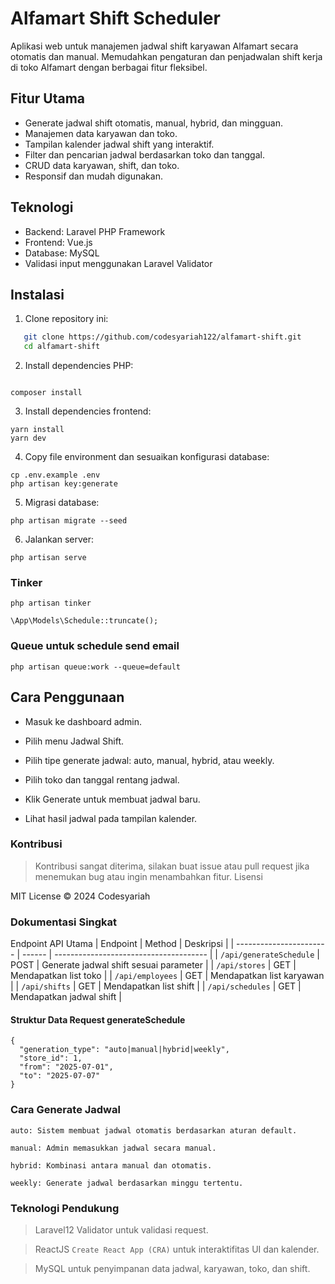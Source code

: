 # Alfamart Shift Scheduler

Aplikasi web untuk manajemen jadwal shift karyawan Alfamart secara otomatis dan manual. Memudahkan pengaturan dan penjadwalan shift kerja di toko Alfamart dengan berbagai fitur fleksibel.

## Fitur Utama

- Generate jadwal shift otomatis, manual, hybrid, dan mingguan.
- Manajemen data karyawan dan toko.
- Tampilan kalender jadwal shift yang interaktif.
- Filter dan pencarian jadwal berdasarkan toko dan tanggal.
- CRUD data karyawan, shift, dan toko.
- Responsif dan mudah digunakan.

## Teknologi

- Backend: Laravel PHP Framework
- Frontend: Vue.js
- Database: MySQL
- Validasi input menggunakan Laravel Validator

## Instalasi

1. Clone repository ini:

```bash
   git clone https://github.com/codesyariah122/alfamart-shift.git
   cd alfamart-shift
```

2. Install dependencies PHP:  
```  

composer install
``` 

3. Install dependencies frontend:  
```
yarn install
yarn dev
```  

4. Copy file environment dan sesuaikan konfigurasi database:  
```
cp .env.example .env
php artisan key:generate
```  

5. Migrasi database:  
```
php artisan migrate --seed
```  

6. Jalankan server:  
```
php artisan serve
```  
### Tinker 
```
php artisan tinker

\App\Models\Schedule::truncate();

```  

### Queue untuk schedule send email

```
php artisan queue:work --queue=default
```  

## Cara Penggunaan

- Masuk ke dashboard admin.

- Pilih menu Jadwal Shift.

- Pilih tipe generate jadwal: auto, manual, hybrid, atau weekly.

- Pilih toko dan tanggal rentang jadwal.

- Klik Generate untuk membuat jadwal baru.

- Lihat hasil jadwal pada tampilan kalender.

### Kontribusi

> Kontribusi sangat diterima, silakan buat issue atau pull request jika menemukan bug atau ingin menambahkan fitur. Lisensi

MIT License © 2024 Codesyariah  

### Dokumentasi Singkat
Endpoint API Utama
| Endpoint                | Method | Deskripsi                              |
| ----------------------- | ------ | -------------------------------------- |
| `/api/generateSchedule` | POST   | Generate jadwal shift sesuai parameter |
| `/api/stores`           | GET    | Mendapatkan list toko                  |
| `/api/employees`        | GET    | Mendapatkan list karyawan              |
| `/api/shifts`           | GET    | Mendapatkan list shift                 |
| `/api/schedules`        | GET    | Mendapatkan jadwal shift               |

#### Struktur Data Request generateSchedule  
```
{
  "generation_type": "auto|manual|hybrid|weekly",
  "store_id": 1,
  "from": "2025-07-01",
  "to": "2025-07-07"
}
```  

### Cara Generate Jadwal

    auto: Sistem membuat jadwal otomatis berdasarkan aturan default.

    manual: Admin memasukkan jadwal secara manual.

    hybrid: Kombinasi antara manual dan otomatis.

    weekly: Generate jadwal berdasarkan minggu tertentu.

### Teknologi Pendukung

>Laravel12 Validator untuk validasi request.

>ReactJS ```Create React App (CRA)``` untuk interaktifitas UI dan kalender.

>MySQL untuk penyimpanan data jadwal, karyawan, toko, dan shift.

